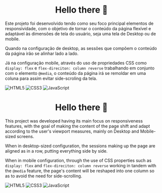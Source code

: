 <h1 align="center">Hello there 👋</h1>

Este projeto foi desenvolvido tendo como seu foco principal elementos de responsividade, com o objetivo de tornar o conteúdo da página flexível e adaptável às dimensões de tela do usuário, seja uma tela de Desktop ou de mobile.

Quando na configuração de desktop, as sessões que compõem o conteúdo da página irão se alinhar lado a lado.

Já na configuração mobile, através do uso de propriedades CSS como ```display: flex``` e ```flex-direciton: column reverse``` trabalhando em conjunto com o elemento ```@media```, o conteúdo da página irá se remoldar em uma coluna para assim evitar side-scroling da tela.

![HTML5](https://img.shields.io/badge/html5-%23E34F26.svg?style=for-the-badge&logo=html5&logoColor=white)
![CSS3](https://img.shields.io/badge/css3-%231572B6.svg?style=for-the-badge&logo=css3&logoColor=white)
![JavaScript](https://img.shields.io/badge/javascript-%23323330.svg?style=for-the-badge&logo=javascript&logoColor=%23F7DF1E)

<h1 align="center">Hello there 👋</h1>

This project was developed having its main focus on responsiveness features, with the goal of making the content of the page shift and adapt according to the user's viewport measures, mainly on Desktop and Mobile-sized screens.

When in desktop-sized configuration, the sessions making up the page are aligned as in a row, putting everything side by side.

When in mobile configuration, through the use of CSS properties such as ```display: flex``` and ```flex-direciton: column reverse``` working in tandem with the ```@media``` feature, the page's content will be reshaped into one column so as to avoid the need for side-scrolling.

![HTML5](https://img.shields.io/badge/html5-%23E34F26.svg?style=for-the-badge&logo=html5&logoColor=white)
![CSS3](https://img.shields.io/badge/css3-%231572B6.svg?style=for-the-badge&logo=css3&logoColor=white)
![JavaScript](https://img.shields.io/badge/javascript-%23323330.svg?style=for-the-badge&logo=javascript&logoColor=%23F7DF1E)
